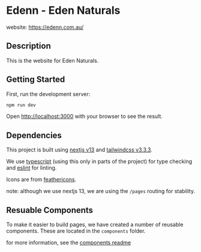 # Edenn - Eden Naturals

website: https://edenn.com.au/

## Description

This is the website for Eden Naturals.

## Getting Started

First, run the development server:

```bash
npm run dev
```

Open [http://localhost:3000](http://localhost:3000) with your browser to see the result.

## Dependencies

This project is built using [nextjs v13](https://nextjs.org) and [tailwindcss v3.3.3](tailwindcss.com).

We use [typescript](https://www.typescriptlang.org/) (using this only in parts of the project) for type checking and [eslint](https://eslint.org/) for linting.

Icons are from [feathericons](https://feathericons.com/).

note: although we use nextjs 13, we are using the `/pages` routing for stability.

## Resuable Components

To make it easier to build pages, we have created a number of reusable components. These are located in the `components` folder.

for more information, see the [components readme](./COMPONENTS.md)
